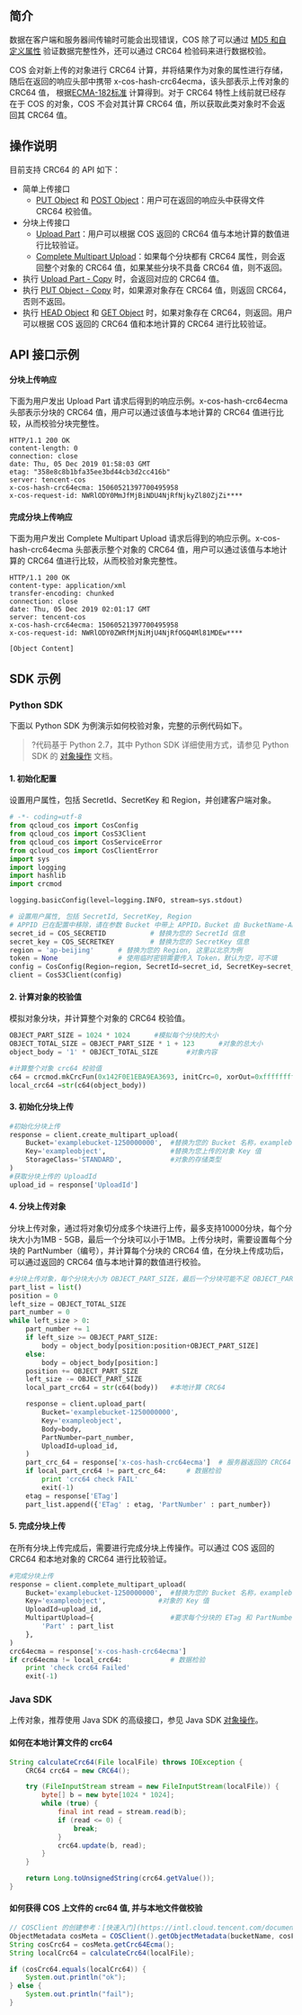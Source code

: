 ## 简介

数据在客户端和服务器间传输时可能会出现错误，COS 除了可以通过 [MD5 和自定义属性](https://intl.cloud.tencent.com/document/product/436/32467) 验证数据完整性外，还可以通过 CRC64 检验码来进行数据校验。

COS 会对新上传的对象进行 CRC64 计算，并将结果作为对象的属性进行存储，随后在返回的响应头部中携带 x-cos-hash-crc64ecma，该头部表示上传对象的 CRC64 值， 根据[ECMA-182标准]( https://www.ecma-international.org/publications/standards/Ecma-182.htm) 计算得到。对于 CRC64 特性上线前就已经存在于 COS 的对象，COS 不会对其计算 CRC64 值，所以获取此类对象时不会返回其 CRC64 值。

## 操作说明

目前支持 CRC64 的 API 如下：

- 简单上传接口
	- [PUT Object](https://intl.cloud.tencent.com/document/product/436/7749) 和 [POST Object](https://intl.cloud.tencent.com/document/product/436/14690)：用户可在返回的响应头中获得文件 CRC64 校验值。
- 分块上传接口
	- [Upload Part](https://intl.cloud.tencent.com/document/product/436/7750)：用户可以根据 COS 返回的 CRC64 值与本地计算的数值进行比较验证。
	- [Complete Multipart Upload](https://intl.cloud.tencent.com/document/product/436/7742)：如果每个分块都有 CRC64 属性，则会返回整个对象的 CRC64 值，如果某些分块不具备 CRC64 值，则不返回。
- 执行 [Upload Part - Copy](https://intl.cloud.tencent.com/document/product/436/8287) 时，会返回对应的 CRC64 值。
- 执行 [PUT Object - Copy](https://intl.cloud.tencent.com/document/product/436/10881) 时，如果源对象存在 CRC64 值，则返回 CRC64，否则不返回。
- 执行 [HEAD Object](https://intl.cloud.tencent.com/document/product/436/7745) 和 [GET Object](https://intl.cloud.tencent.com/document/product/436/7753) 时，如果对象存在 CRC64，则返回。用户可以根据 COS 返回的 CRC64 值和本地计算的 CRC64 进行比较验证。

## API 接口示例

#### 分块上传响应

下面为用户发出 Upload Part 请求后得到的响应示例。x-cos-hash-crc64ecma 头部表示分块的 CRC64 值，用户可以通过该值与本地计算的 CRC64 值进行比较，从而校验分块完整性。

```shell
HTTP/1.1 200 OK
content-length: 0
connection: close
date: Thu, 05 Dec 2019 01:58:03 GMT
etag: "358e8c8b1bfa35ee3bd44cb3d2cc416b"
server: tencent-cos
x-cos-hash-crc64ecma: 15060521397700495958
x-cos-request-id: NWRlODY0MmJfMjBiNDU4NjRfNjkyZl80ZjZi****
```

#### 完成分块上传响应

下面为用户发出 Complete Multipart Upload 请求后得到的响应示例。x-cos-hash-crc64ecma 头部表示整个对象的 CRC64 值，用户可以通过该值与本地计算的 CRC64 值进行比较，从而校验对象完整性。

```shell
HTTP/1.1 200 OK
content-type: application/xml
transfer-encoding: chunked
connection: close
date: Thu, 05 Dec 2019 02:01:17 GMT
server: tencent-cos
x-cos-hash-crc64ecma: 15060521397700495958
x-cos-request-id: NWRlODY0ZWRfMjNiMjU4NjRfOGQ4Ml81MDEw****

[Object Content]
```

## SDK 示例

### Python SDK

下面以 Python SDK 为例演示如何校验对象，完整的示例代码如下。

> ?代码基于 Python 2.7，其中 Python SDK 详细使用方式，请参见 Python SDK 的 [对象操作](https://intl.cloud.tencent.com/document/product/436/31546) 文档。

#### 1. 初始化配置

设置用户属性，包括 SecretId、SecretKey 和 Region，并创建客户端对象。

```python
# -*- coding=utf-8
from qcloud_cos import CosConfig
from qcloud_cos import CosS3Client
from qcloud_cos import CosServiceError
from qcloud_cos import CosClientError
import sys
import logging
import hashlib
import crcmod

logging.basicConfig(level=logging.INFO, stream=sys.stdout)

# 设置用户属性, 包括 SecretId, SecretKey, Region
# APPID 已在配置中移除，请在参数 Bucket 中带上 APPID。Bucket 由 BucketName-APPID 组成
secret_id = COS_SECRETID           # 替换为您的 SecretId 信息
secret_key = COS_SECRETKEY         # 替换为您的 SecretKey 信息
region = 'ap-beijing'      # 替换为您的 Region, 这里以北京为例
token = None               # 使用临时密钥需要传入 Token，默认为空，可不填
config = CosConfig(Region=region, SecretId=secret_id, SecretKey=secret_key, Token=token)  # 获取配置对象
client = CosS3Client(config)
```

#### 2. 计算对象的校验值

模拟对象分块，并计算整个对象的 CRC64 校验值。

```python
OBJECT_PART_SIZE = 1024 * 1024      #模拟每个分块的大小
OBJECT_TOTAL_SIZE = OBJECT_PART_SIZE * 1 + 123      #对象的总大小
object_body = '1' * OBJECT_TOTAL_SIZE       #对象内容

#计算整个对象 crc64 校验值
c64 = crcmod.mkCrcFun(0x142F0E1EBA9EA3693, initCrc=0, xorOut=0xffffffffffffffff, rev=True)
local_crc64 =str(c64(object_body))
```

#### 3. 初始化分块上传

```python
#初始化分块上传
response = client.create_multipart_upload(
    Bucket='examplebucket-1250000000',  #替换为您的 Bucket 名称，examplebucket 是一个举例的存储桶，1250000000 为举例的 APPID
    Key='exampleobject',                #替换为您上传的对象 Key 值
    StorageClass='STANDARD',            #对象的存储类型
)
#获取分块上传的 UploadId
upload_id = response['UploadId']
```

#### 4. 分块上传对象

分块上传对象，通过将对象切分成多个块进行上传，最多支持10000分块，每个分块大小为1MB - 5GB，最后一个分块可以小于1MB。上传分块时，需要设置每个分块的 PartNumber（编号），并计算每个分块的 CRC64 值，在分块上传成功后，可以通过返回的 CRC64 值与本地计算的数值进行校验。

```python
#分块上传对象，每个分块大小为 OBJECT_PART_SIZE，最后一个分块可能不足 OBJECT_PART_SIZE
part_list = list()
position = 0 
left_size = OBJECT_TOTAL_SIZE
part_number = 0 
while left_size > 0:
    part_number += 1
    if left_size >= OBJECT_PART_SIZE:
        body = object_body[position:position+OBJECT_PART_SIZE]
    else:
        body = object_body[position:]
    position += OBJECT_PART_SIZE
    left_size -= OBJECT_PART_SIZE
    local_part_crc64 = str(c64(body))	#本地计算 CRC64

    response = client.upload_part(
        Bucket='examplebucket-1250000000',
        Key='exampleobject',
        Body=body,
        PartNumber=part_number,
        UploadId=upload_id,
    )   
    part_crc_64 = response['x-cos-hash-crc64ecma']	# 服务器返回的 CRC64
    if local_part_crc64 != part_crc_64:		# 数据检验
    	print 'crc64 check FAIL'
    	exit(-1)
    etag = response['ETag']
    part_list.append({'ETag' : etag, 'PartNumber' : part_number})
```

#### 5. 完成分块上传

在所有分块上传完成后，需要进行完成分块上传操作。可以通过 COS 返回的 CRC64 和本地对象的 CRC64 进行比较验证。

```python
#完成分块上传
response = client.complete_multipart_upload(
    Bucket='examplebucket-1250000000',  #替换为您的 Bucket 名称，examplebucket 是一个举例的存储桶，1250000000 为举例的 APPID
    Key='exampleobject',             #对象的 Key 值
    UploadId=upload_id,
    MultipartUpload={       			#要求每个分块的 ETag 和 PartNumber 一一对应
        'Part' : part_list    
    },
)
crc64ecma = response['x-cos-hash-crc64ecma']
if crc64ecma != local_crc64:			# 数据检验
    print 'check crc64 Failed'
    exit(-1)
```

### Java SDK

上传对象，推荐使用 Java SDK 的高级接口，参见 Java SDK [对象操作](https://intl.cloud.tencent.com/document/product/436/31534)。

#### 如何在本地计算文件的 crc64

```java
String calculateCrc64(File localFile) throws IOException {
    CRC64 crc64 = new CRC64();

    try (FileInputStream stream = new FileInputStream(localFile)) {
        byte[] b = new byte[1024 * 1024];
        while (true) {
            final int read = stream.read(b);
            if (read <= 0) {
                break;
            }
            crc64.update(b, read);
        }
    }

    return Long.toUnsignedString(crc64.getValue());
}
```

#### 如何获得 COS 上文件的 crc64 值, 并与本地文件做校验

```java
// COSClient 的创建参考：[快速入门](https://intl.cloud.tencent.com/document/product/436/10199);
ObjectMetadata cosMeta = COSClient().getObjectMetadata(bucketName, cosFilePath); 
String cosCrc64 = cosMeta.getCrc64Ecma();
String localCrc64 = calculateCrc64(localFile);

if (cosCrc64.equals(localCrc64)) {
    System.out.println("ok");
} else {
    System.out.println("fail");
}
```

